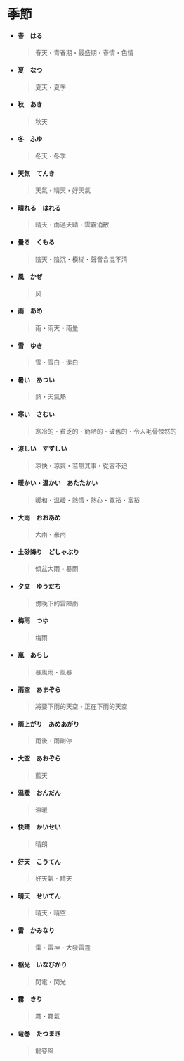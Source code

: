 # 季節

- #### 春　はる

  > 春天・青春期・最盛期・春情・色情

- #### 夏　なつ

  > 夏天・夏季

- #### 秋　あき

  > 秋天

- #### 冬　ふゆ

  > 冬天・冬季

- #### 天気　てんき

  > 天氣・晴天・好天氣

- #### 晴れる　はれる

  > 晴天・雨過天晴・雲霧消散

- #### 曇る　くもる

  > 陰天・陰沉・模糊・聲音含混不清

- #### 風　かぜ

  > 风

- #### 雨　あめ

  > 雨・雨天・雨量

- #### 雪　ゆき

  > 雪・雪白・潔白

- #### 暑い　あつい

  > 熱・天氣熱

- #### 寒い　さむい

  > 寒冷的・貧乏的・簡陋的・破舊的・令人毛骨悚然的

- #### 涼しい　すずしい

  > 凉快・凉爽・若無其事・從容不迫

- #### 暖かい・温かい　あたたかい

  > 暖和・温暖・熱情・熱心・寬裕・富裕

- #### 大雨　おおあめ

  > 大雨・豪雨

- #### 土砂降り　どしゃぶり

  > 傾盆大雨・暴雨

- #### 夕立　ゆうだち

  > 傍晚下的雷陣雨

- #### 梅雨　つゆ

  > 梅雨

- #### 嵐　あらし

  > 暴風雨・風暴

- #### 雨空　あまぞら

  > 將要下雨的天空・正在下雨的天空

- #### 雨上がり　あめあがり

  > 雨後・雨剛停

- #### 大空　あおぞら

  > 藍天

- #### 温暖　おんだん

  > 温暖

- #### 快晴　かいせい

  > 晴朗

- #### 好天　こうてん

  > 好天氣・晴天

- #### 晴天　せいてん

  > 晴天・晴空

- #### 雷　かみなり

  > 雷・雷神・大發雷霆

- #### 稲光　いなびかり

  > 閃電・閃光

- #### 霧　きり

  > 霧・霧氣

- #### 竜巻　たつまき

  > 龍卷風
